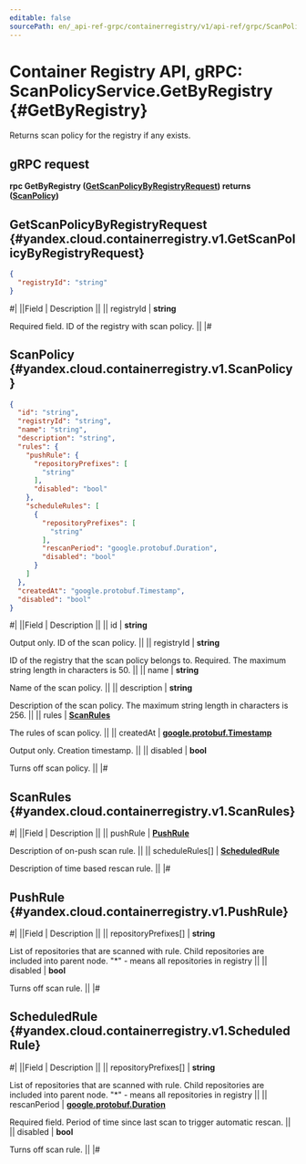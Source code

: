 ```yaml
---
editable: false
sourcePath: en/_api-ref-grpc/containerregistry/v1/api-ref/grpc/ScanPolicy/getByRegistry.md
---
```


# Container Registry API, gRPC: ScanPolicyService.GetByRegistry {#GetByRegistry}

Returns scan policy for the registry if any exists.

## gRPC request

**rpc GetByRegistry ([GetScanPolicyByRegistryRequest](#yandex.cloud.containerregistry.v1.GetScanPolicyByRegistryRequest)) returns ([ScanPolicy](#yandex.cloud.containerregistry.v1.ScanPolicy))**

## GetScanPolicyByRegistryRequest {#yandex.cloud.containerregistry.v1.GetScanPolicyByRegistryRequest}

```json
{
  "registryId": "string"
}
```

#|
||Field | Description ||
|| registryId | **string**

Required field. ID of the registry with scan policy. ||
|#

## ScanPolicy {#yandex.cloud.containerregistry.v1.ScanPolicy}

```json
{
  "id": "string",
  "registryId": "string",
  "name": "string",
  "description": "string",
  "rules": {
    "pushRule": {
      "repositoryPrefixes": [
        "string"
      ],
      "disabled": "bool"
    },
    "scheduleRules": [
      {
        "repositoryPrefixes": [
          "string"
        ],
        "rescanPeriod": "google.protobuf.Duration",
        "disabled": "bool"
      }
    ]
  },
  "createdAt": "google.protobuf.Timestamp",
  "disabled": "bool"
}
```

#|
||Field | Description ||
|| id | **string**

Output only. ID of the scan policy. ||
|| registryId | **string**

ID of the registry that the scan policy belongs to.
Required. The maximum string length in characters is 50. ||
|| name | **string**

Name of the scan policy. ||
|| description | **string**

Description of the scan policy.
The maximum string length in characters is 256. ||
|| rules | **[ScanRules](#yandex.cloud.containerregistry.v1.ScanRules)**

The rules of scan policy. ||
|| createdAt | **[google.protobuf.Timestamp](https://developers.google.com/protocol-buffers/docs/reference/google.protobuf#timestamp)**

Output only. Creation timestamp. ||
|| disabled | **bool**

Turns off scan policy. ||
|#

## ScanRules {#yandex.cloud.containerregistry.v1.ScanRules}

#|
||Field | Description ||
|| pushRule | **[PushRule](#yandex.cloud.containerregistry.v1.PushRule)**

Description of on-push scan rule. ||
|| scheduleRules[] | **[ScheduledRule](#yandex.cloud.containerregistry.v1.ScheduledRule)**

Description of time based rescan rule. ||
|#

## PushRule {#yandex.cloud.containerregistry.v1.PushRule}

#|
||Field | Description ||
|| repositoryPrefixes[] | **string**

List of repositories that are scanned with rule. Child repositories are included into parent node. "*" - means all repositories in registry ||
|| disabled | **bool**

Turns off scan rule. ||
|#

## ScheduledRule {#yandex.cloud.containerregistry.v1.ScheduledRule}

#|
||Field | Description ||
|| repositoryPrefixes[] | **string**

List of repositories that are scanned with rule. Child repositories are included into parent node. "*" - means all repositories in registry ||
|| rescanPeriod | **[google.protobuf.Duration](https://developers.google.com/protocol-buffers/docs/reference/csharp/class/google/protobuf/well-known-types/duration)**

Required field. Period of time since last scan to trigger automatic rescan. ||
|| disabled | **bool**

Turns off scan rule. ||
|#